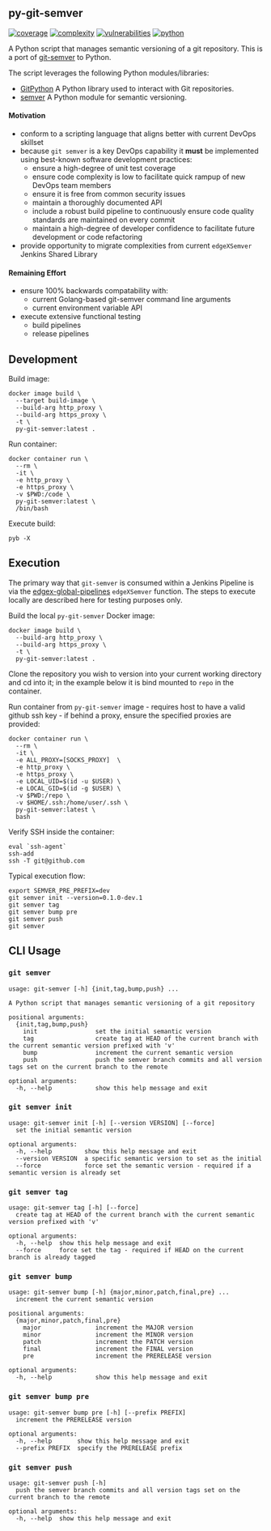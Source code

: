 ## py-git-semver
[![coverage](https://img.shields.io/badge/coverage-100.0%25-brightgreen)](https://pybuilder.io/)
[![complexity](https://img.shields.io/badge/complexity-Simple:%205-brightgreen)](https://radon.readthedocs.io/en/latest/api.html#module-radon.complexity)
[![vulnerabilities](https://img.shields.io/badge/vulnerabilities-None-brightgreen)](https://pypi.org/project/bandit/)
[![python](https://img.shields.io/badge/python-3.9-teal)](https://www.python.org/downloads/)

A Python script that manages semantic versioning of a git repository. This is a port of [git-semver](https://github.com/edgexfoundry/git-semver) to Python.

The script leverages the following Python modules/libraries:
* [GitPython](https://pypi.org/project/GitPython/) A Python library used to interact with Git repositories.
* [semver](https://pypi.org/project/semver/) A Python module for semantic versioning.

#### Motivation
* conform to a scripting language that aligns better with current DevOps skillset
* because `git semver` is a key DevOps capability it **must** be implemented using best-known software development practices:
  * ensure a high-degree of unit test coverage
  * ensure code complexity is low to facilitate quick rampup of new DevOps team members
  * ensure it is free from common security issues
  * maintain a thoroughly documented API
  * include a robust build pipeline to continuously ensure code quality standards are maintained on every commit
  * maintain a high-degree of developer confidence to facilitate future development or code refactoring
* provide opportunity to migrate complexities from current `edgeXSemver` Jenkins Shared Library

#### Remaining Effort
* ensure 100% backwards compatability with:
  * current Golang-based git-semver command line arguments
  * current environment variable API
* execute extensive functional testing
  * build pipelines
  * release pipelines


## Development

Build image:
```
docker image build \
  --target build-image \
  --build-arg http_proxy \
  --build-arg https_proxy \
  -t \
  py-git-semver:latest .
```

Run container:
```
docker container run \
  --rm \
  -it \
  -e http_proxy \
  -e https_proxy \
  -v $PWD:/code \
  py-git-semver:latest \
  /bin/bash
```

Execute build:
```
pyb -X
```

## Execution
The primary way that `git-semver` is consumed within a Jenkins Pipeline is via the [edgex-global-pipelines](https://github.com/edgexfoundry/edgex-global-pipelines) `edgeXSemver` function.  The steps to execute locally are described here for testing purposes only.

Build the local `py-git-semver` Docker image:
```
docker image build \
  --build-arg http_proxy \
  --build-arg https_proxy \
  -t \
  py-git-semver:latest .
```

Clone the repository you wish to version into your current working directory and cd into it; in the example below it is bind mounted to `repo` in the container.

Run container from `py-git-semver` image - requires host to have a valid github ssh key - if behind a proxy, ensure the specified proxies are provided:
```
docker container run \
  --rm \
  -it \
  -e ALL_PROXY=[SOCKS_PROXY]  \
  -e http_proxy \
  -e https_proxy \
  -e LOCAL_UID=$(id -u $USER) \
  -e LOCAL_GID=$(id -g $USER) \
  -v $PWD:/repo \
  -v $HOME/.ssh:/home/user/.ssh \
  py-git-semver:latest \
  bash
```

Verify SSH inside the container:
```
eval `ssh-agent`
ssh-add
ssh -T git@github.com
```

Typical execution flow:
```
export SEMVER_PRE_PREFIX=dev
git semver init --version=0.1.0-dev.1
git semver tag
git semver bump pre
git semver push
git semver
```

## CLI Usage

### `git semver`
```
usage: git-semver [-h] {init,tag,bump,push} ...

A Python script that manages semantic versioning of a git repository

positional arguments:
  {init,tag,bump,push}
    init                set the initial semantic version
    tag                 create tag at HEAD of the current branch with the current semantic version prefixed with 'v'
    bump                increment the current semantic version
    push                push the semver branch commits and all version tags set on the current branch to the remote

optional arguments:
  -h, --help            show this help message and exit
```

### `git semver init`
```
usage: git-semver init [-h] [--version VERSION] [--force]
  set the initial semantic version

optional arguments:
  -h, --help         show this help message and exit
  --version VERSION  a specific semantic version to set as the initial
  --force            force set the semantic version - required if a semantic version is already set
```

### `git semver tag`
```
usage: git-semver tag [-h] [--force]
  create tag at HEAD of the current branch with the current semantic version prefixed with 'v'

optional arguments:
  -h, --help  show this help message and exit
  --force     force set the tag - required if HEAD on the current branch is already tagged
```

### `git semver bump`
```
usage: git-semver bump [-h] {major,minor,patch,final,pre} ...
  increment the current semantic version

positional arguments:
  {major,minor,patch,final,pre}
    major               increment the MAJOR version
    minor               increment the MINOR version
    patch               increment the PATCH version
    final               increment the FINAL version
    pre                 increment the PRERELEASE version

optional arguments:
  -h, --help            show this help message and exit
```

### `git semver bump pre`
```
usage: git-semver bump pre [-h] [--prefix PREFIX]
  increment the PRERELEASE version

optional arguments:
  -h, --help       show this help message and exit
  --prefix PREFIX  specify the PRERELEASE prefix
```

### `git semver push`
```
usage: git-semver push [-h]
  push the semver branch commits and all version tags set on the current branch to the remote

optional arguments:
  -h, --help  show this help message and exit
```
